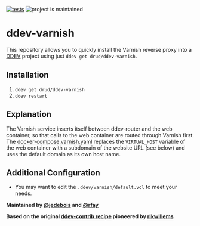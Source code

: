 [![tests](https://github.com/drud/ddev-varnish/actions/workflows/tests.yml/badge.svg)](https://github.com/drud/ddev-varnish/actions/workflows/tests.yml) ![project is maintained](https://img.shields.io/maintenance/yes/2022.svg)

# ddev-varnish

This repository allows you to quickly install the Varnish reverse proxy into a [DDEV](https://ddev.readthedocs.io) project using just `ddev get drud/ddev-varnish`.

## Installation

1. `ddev get drud/ddev-varnish`
2. `ddev restart`

## Explanation 

The Varnish service inserts itself between ddev-router and the web container, so that calls
to the web container are routed through Varnish first. The [docker-compose.varnish.yaml](https://github.com/drud/ddev-contrib/blob/master/docker-compose-services/varnish/docker-compose.varnish.yml)
replaces the ```VIRTUAL_HOST``` variable of the web container with a subdomain of
the website URL (see below) and uses the default domain as its own host name.

## Additional Configuration
* You may want to edit the `.ddev/varnish/default.vcl` to meet your needs.


**Maintained by [@jedebois](https://github.com/jedubois) and [@rfay](https://github.com/rfay)**

**Based on the original [ddev-contrib recipe](https://github.com/drud/ddev-contrib/tree/master/docker-compose-services/varnish) pioneered by [rikwillems](https://github.com/rikwillems)**


